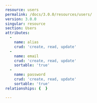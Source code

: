 ```yaml
---
resource: users
permalink: /docs/3.0.0/resources/users/
version: 3.0.0
singular: resource
section: Users
attributes:
  -
    name: alias
    crud: 'create, read, update'
  -
    name: email
    crud: 'create, read, update'
    sortable: 'true'
  -
    name: password
    crud: 'create, read, update'
    sortable: 'true'
relationships: {  }

---
```


